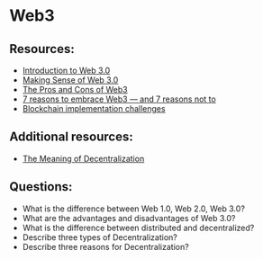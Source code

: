 # Web3

## Resources:
* [Introduction to Web 3.0](https://ethereum.org/en/web3/)
* [Making Sense of Web 3.0](https://medium.com/l4-media/making-sense-of-web-3-c1a9e74dcae)
* [The Pros and Cons of Web3](https://supraoracles.com/academy/the-pros-and-cons-of-web3/)
* [7 reasons to embrace Web3 — and 7 reasons not to](https://www.infoworld.com/article/3651494/7-reasons-to-embrace-web3-and-7-reasons-not-to.html)
* [Blockchain implementation challenges](https://dataconomy.com/2022/05/blockchain-implementation-challenges/)

## Additional resources:
* [The Meaning of Decentralization](https://medium.com/@VitalikButerin/the-meaning-of-decentralization-a0c92b76a274)


## Questions:
* What is the difference between Web 1.0, Web 2.0, Web 3.0?
* What are the advantages and disadvantages of Web 3.0?
* What is the difference between distributed and decentralized?
* Describe three types of Decentralization?
* Describe three reasons for Decentralization?
